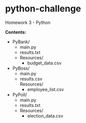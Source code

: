 # python-challenge
Homework 3 - Python

**Contents:**  
* PyBank/  
  * main.py  
  * results.txt  
  * Resources/  
    * budget_data.csv  
* PyBoss/
  * main.py  
  * results.csv  
  Resources/  
    * employee_list.csv  
* PyPoll/  
  * main.py  
  * results.txt  
  * Resources/  
    * election_data.csv
